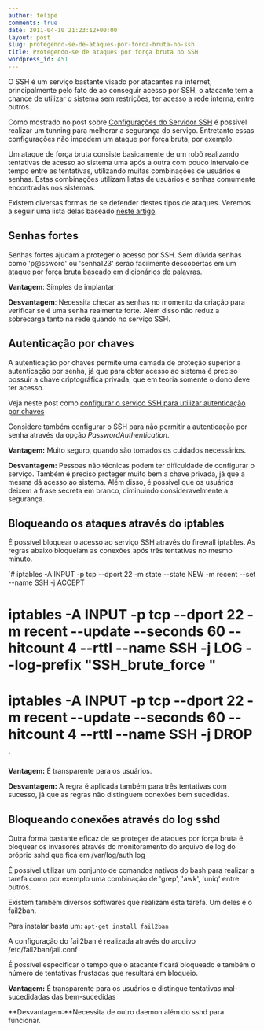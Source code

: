 ```yaml
---
author: felipe
comments: true
date: 2011-04-10 21:23:12+00:00
layout: post
slug: protegendo-se-de-ataques-por-forca-bruta-no-ssh
title: Protegendo-se de ataques por força bruta no SSH
wordpress_id: 451
---
```


O SSH é um serviço bastante visado por atacantes na internet, principalmente pelo fato de ao conseguir acesso por SSH, o atacante tem a chance de utilizar o sistema sem restrições, ter acesso a rede interna, entre outros.

Como mostrado no post sobre [Configurações do Servidor SSH](/configurando-o-servidor-ssh/) é possível realizar um tunning para melhorar a segurança do serviço. Entretanto essas configurações não impedem um ataque por força bruta, por exemplo.

Um ataque de força bruta consiste basicamente de um robô realizando tentativas de acesso ao sistema uma após a outra com pouco intervalo de tempo entre as tentativas, utilizando muitas combinações de usuários e senhas. Estas combinações utilizam listas de usuários e senhas comumente encontradas nos sistemas.

Existem diversas formas de se defender destes tipos de ataques. Veremos a seguir uma lista delas baseado [neste artigo](http://www.la-samhna.de/library/brutessh.html).


## **Senhas fortes**


Senhas fortes ajudam a proteger o acesso por SSH. Sem dúvida senhas como 'p@ssword' ou 'senha123' serão facilmente descobertas em um ataque por força bruta baseado em dicionários de palavras.

**Vantagem**: Simples de implantar

**Desvantagem**: Necessita checar as senhas no momento da criação para verificar se é uma senha realmente forte. Além disso não reduz a sobrecarga tanto na rede quando no serviço SSH.


## **Autenticação por chaves**


A autenticação por chaves permite uma camada de proteção superior a autenticação por senha, já que para obter acesso ao sistema é preciso possuir a chave criptográfica privada, que em teoria somente o dono deve ter acesso.

Veja neste post como [configurar o serviço SSH para utilizar autenticação por chaves](/configurando-o-servidor-ssh-para-utilizar-chaves-de-autenticacao/)

Considere também configurar o SSH para não permitir a autenticação por senha através da opção _PasswordAuthentication_.

**Vantagem:** Muito seguro, quando são tomados os cuidados necessários.

**Desvantagem:** Pessoas não técnicas podem ter dificuldade de configurar o serviço. Também é preciso proteger muito bem a chave privada, já que a mesma dá acesso ao sistema. Além disso, é possível que os usuários deixem a frase secreta em branco, diminuindo consideravelmente a segurança.


## **Bloqueando os ataques através do iptables**


É possível bloquear o acesso ao serviço SSH através do firewall iptables. As regras abaixo bloqueiam as conexões após três tentativas no mesmo minuto.

`# iptables -A INPUT -p tcp --dport 22 -m state --state NEW -m recent --set --name SSH -j ACCEPT
# iptables -A INPUT -p tcp --dport 22 -m recent --update --seconds 60 --hitcount 4 --rttl --name SSH -j LOG --log-prefix "SSH_brute_force "
# iptables -A INPUT -p tcp --dport 22 -m recent --update --seconds 60 --hitcount 4 --rttl --name SSH -j DROP
`

**Vantagem:** É transparente para os usuários.

**Desvantagem:** A regra é aplicada também para três tentativas com sucesso, já que as regras não distinguem conexões bem sucedidas.



## **Bloqueando conexões através do log sshd**



Outra forma bastante eficaz de se proteger de ataques por força bruta é bloquear os invasores através do monitoramento do arquivo de log do próprio sshd que fica em /var/log/auth.log

É possível utilizar um conjunto de comandos nativos do bash para realizar a tarefa como por exemplo uma combinação de 'grep', 'awk', 'uniq' entre outros.

Existem também diversos softwares que realizam esta tarefa. Um deles é o fail2ban.

Para instalar basta um:
`apt-get install fail2ban`

A configuração do fail2ban é realizada através do arquivo /etc/fail2ban/jail.conf

É possível especificar o tempo que o atacante ficará bloqueado e também o número de tentativas frustadas que resultará em bloqueio.

**Vantagem:** É transparente para os usuários e distingue tentativas mal-sucedidadas das bem-sucedidas

**Desvantagem:**Necessita de outro daemon além do sshd para funcionar.

